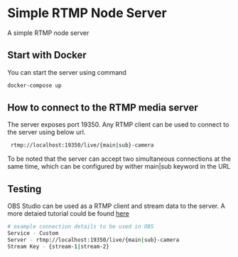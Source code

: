 # Simple RTMP Node Server

A simple RTMP node server

## Start with Docker

You can start the server using command

```bash
docker-compose up
```

## How to connect to the RTMP media server

The server exposes port 19350. Any RTMP client can be used to connect to the server using below url.

```bash
 rtmp://localhost:19350/live/{main|sub}-camera
```

To be noted that the server can accept two simultaneous connections at the same time, which can be configured by wither main|sub keyword in the URL

## Testing

OBS Studio can be used as a RTMP client and stream data to the server. A more detaied tutorial could be found [here](https://help.streamingvideoprovider.com/en/articles/1394733-how-to-live-stream-with-obs-open-broadcasting-software)

```bash
# example connection details to be used in OBS
Service - Custom
Server - rtmp://localhost:19350/live/{main|sub}-camera
Stream Key - {stream-1|stream-2}
```
